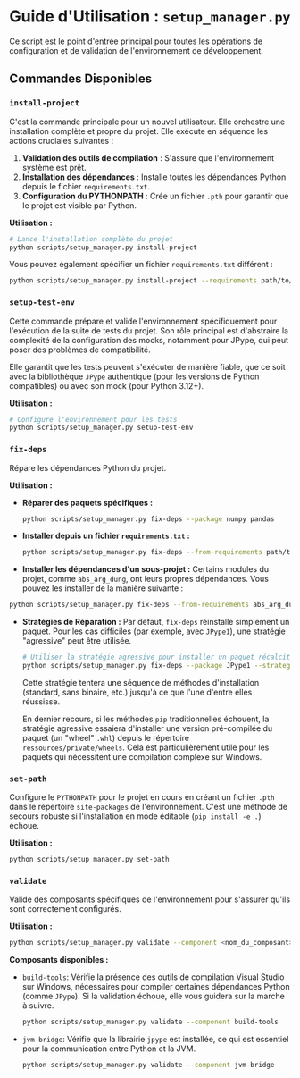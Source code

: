 # Guide d'Utilisation : `setup_manager.py`

Ce script est le point d'entrée principal pour toutes les opérations de configuration et de validation de l'environnement de développement.

## Commandes Disponibles

### `install-project`

C'est la commande principale pour un nouvel utilisateur. Elle orchestre une installation complète et propre du projet. Elle exécute en séquence les actions cruciales suivantes :
1.  **Validation des outils de compilation** : S'assure que l'environnement système est prêt.
2.  **Installation des dépendances** : Installe toutes les dépendances Python depuis le fichier `requirements.txt`.
3.  **Configuration du PYTHONPATH** : Crée un fichier `.pth` pour garantir que le projet est visible par Python.

**Utilisation :**
```bash
# Lance l'installation complète du projet
python scripts/setup_manager.py install-project
```

Vous pouvez également spécifier un fichier `requirements.txt` différent :
```bash
python scripts/setup_manager.py install-project --requirements path/to/your/requirements.txt
```
### `setup-test-env`

Cette commande prépare et valide l'environnement spécifiquement pour l'exécution de la suite de tests du projet. Son rôle principal est d'abstraire la complexité de la configuration des mocks, notamment pour JPype, qui peut poser des problèmes de compatibilité.

Elle garantit que les tests peuvent s'exécuter de manière fiable, que ce soit avec la bibliothèque `JPype` authentique (pour les versions de Python compatibles) ou avec son mock (pour Python 3.12+).

**Utilisation :**
```bash
# Configure l'environnement pour les tests
python scripts/setup_manager.py setup-test-env
```


### `fix-deps`

Répare les dépendances Python du projet.

**Utilisation :**

- **Réparer des paquets spécifiques :**
  ```bash
  python scripts/setup_manager.py fix-deps --package numpy pandas
  ```

- **Installer depuis un fichier `requirements.txt` :**
  ```bash
  python scripts/setup_manager.py fix-deps --from-requirements path/to/requirements.txt
  ```

- **Installer les dépendances d'un sous-projet :**
 Certains modules du projet, comme `abs_arg_dung`, ont leurs propres dépendances. Vous pouvez les installer de la manière suivante :

 ```bash
 python scripts/setup_manager.py fix-deps --from-requirements abs_arg_dung/requirements.txt
 ```
- **Stratégies de Réparation :**
  Par défaut, `fix-deps` réinstalle simplement un paquet. Pour les cas difficiles (par exemple, avec `JPype1`), une stratégie "agressive" peut être utilisée.

  ```bash
  # Utiliser la stratégie agressive pour installer un paquet récalcitrant
  python scripts/setup_manager.py fix-deps --package JPype1 --strategy aggressive
  ```

  Cette stratégie tentera une séquence de méthodes d'installation (standard, sans binaire, etc.) jusqu'à ce que l'une d'entre elles réussisse.

  En dernier recours, si les méthodes `pip` traditionnelles échouent, la stratégie agressive essaiera d'installer une version pré-compilée du paquet (un "wheel" `.whl`) depuis le répertoire `ressources/private/wheels`. Cela est particulièrement utile pour les paquets qui nécessitent une compilation complexe sur Windows.


### `set-path`

Configure le `PYTHONPATH` pour le projet en cours en créant un fichier `.pth` dans le répertoire `site-packages` de l'environnement. C'est une méthode de secours robuste si l'installation en mode éditable (`pip install -e .`) échoue.

**Utilisation :**
```bash
python scripts/setup_manager.py set-path
```

### `validate`

Valide des composants spécifiques de l'environnement pour s'assurer qu'ils sont correctement configurés.

**Utilisation :**
```bash
python scripts/setup_manager.py validate --component <nom_du_composant>
```

**Composants disponibles :**

- `build-tools`:
  Vérifie la présence des outils de compilation Visual Studio sur Windows, nécessaires pour compiler certaines dépendances Python (comme `JPype`). Si la validation échoue, elle vous guidera sur la marche à suivre.

  ```bash
  python scripts/setup_manager.py validate --component build-tools
  ```

- `jvm-bridge`:
  Vérifie que la librairie `jpype` est installée, ce qui est essentiel pour la communication entre Python et la JVM.

  ```bash
  python scripts/setup_manager.py validate --component jvm-bridge
  ```
